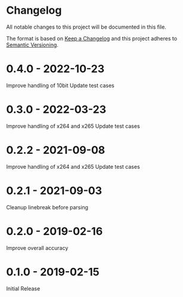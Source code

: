 # Changelog

All notable changes to this project will be documented in this file.

The format is based on [Keep a Changelog](http://keepachangelog.com/en/1.0.0/)
and this project adheres to [Semantic Versioning](http://semver.org/spec/v2.0.0.html).

# 0.4.0 - 2022-10-23

Improve handling of 10bit
Update test cases

# 0.3.0 - 2022-03-23

Improve handling of x264 and x265
Update test cases

# 0.2.2 - 2021-09-08

Improve handling of x264 and x265
Update test cases

# 0.2.1 - 2021-09-03

Cleanup linebreak before parsing

# 0.2.0 - 2019-02-16

Improve overall accuracy

# 0.1.0 - 2019-02-15

Initial Release

